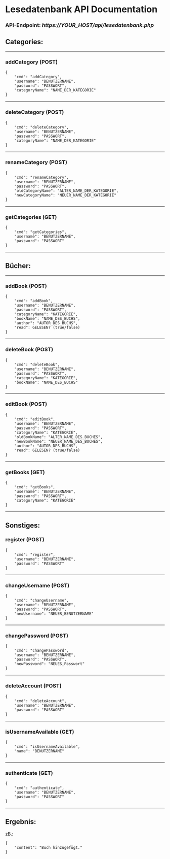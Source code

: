 # Lesedatenbank API Documentation

### API-Endpoint: *https://YOUR_HOST/api/lesedatenbank.php*

## Categories:
---
### addCategory (POST)
```
{
	"cmd": "addCategory",
	"username": "BENUTZERNAME",
	"password": "PASSWORT",
	"categoryName": "NAME_DER_KATEGORIE"
}
```
---
### deleteCategory (POST)
```
{
	"cmd": "deleteCategory",
	"username": "BENUTZERNAME",
	"password": "PASSWORT",
	"categoryName": "NAME_DER_KATEGORIE"
}
```
---
### renameCategory (POST)
```
{
	"cmd": "renameCategory",
	"username": "BENUTZERNAME",
	"password": "PASSWORT",
	"oldCategoryName": "ALTER_NAME_DER_KATEGORIE",
	"newCategoryName": "NEUER_NAME_DER_KATEGORIE"
}
```
---
### getCategories (GET)
```
{
	"cmd": "getCategories",
	"username": "BENUTZERNAME",
	"password": "PASSWORT"
}
```
---

## Bücher:
---
### addBook (POST)
```
{
	"cmd": "addBook",
	"username": "BENUTZERNAME",
	"password": "PASSWORT",
	"categoryName": "KATEGORIE",
	"bookName": "NAME_DES_BUCHS",
	"author": "AUTOR_DES_BUCHS",
	"read": GELESEN? (true/false)
}
```
---
### deleteBook (POST)
```
{
	"cmd": "deleteBook",
	"username": "BENUTZERNAME",
	"password": "PASSWORT",
	"categoryName": "KATEGORIE",
	"bookName": "NAME_DES_BUCHS"
}
```
---
### editBook (POST)
```
{
	"cmd": "editBook",
	"username": "BENUTZERNAME",
	"password": "PASSWORT",
	"categoryName": "KATEGORIE",
	"oldBookName": "ALTER_NAME_DES_BUCHES",
	"newBookName": "NEUER_NAME_DES_BUCHES",
	"author": "AUTOR_DES_BUCHS",
	"read": GELESEN? (true/false)
}
```
---
### getBooks (GET)
```
{
	"cmd": "getBooks",
	"username": "BENUTZERNAME",
	"password": "PASSWORT",
	"categoryName": "KATEGORIE"
}
```
---

## Sonstiges:
### register (POST)
```
{
	"cmd": "register",
	"username": "BENUTZERNAME",
	"password": "PASSWORT"
}
```
---
### changeUsername (POST)
```
{
	"cmd": "changeUsername",
	"username": "BENUTZERNAME",
	"password": "PASSWORT",
	"newUsername": "NEUER_BENUTZERNAME"
}
```
---
### changePassword (POST)
```
{
	"cmd": "changePassword",
	"username": "BENUTZERNAME",
	"password": "PASSWORT",
	"newPassword": "NEUES_Passwort"
}
```
---
### deleteAccount (POST)
```
{
	"cmd": "deleteAccount",
	"username": "BENUTZERNAME",
	"password": "PASSWORT"
}
```
---
### isUsernameAvailable (GET)
```
{
	"cmd": "isUsernameAvailable",
	"name": "BENUTZERNAME"
}
```
---
### authenticate (GET)
```
{
	"cmd": "authenticate",
	"username": "BENUTZERNAME",
	"password": "PASSWORT"
}
```
---

## Ergebnis:
zB.:
```
{
	"content": "Buch hinzugefügt."
}
```
